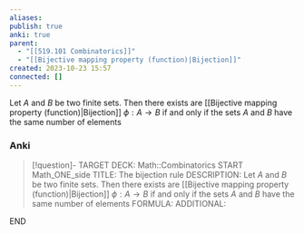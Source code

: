 ```yaml
---
aliases: 
publish: true
anki: true
parent:
  - "[[519.101 Combinatorics]]"
  - "[[Bijective mapping property (function)|Bijection]]"
created: 2023-10-23 15:57
connected: []
---
```

Let $A$ and $B$ be two finite sets. 
Then there exists are [[Bijective mapping property (function)|Bijection]] $\phi: A \rightarrow B$ if and only if the sets $A$ and $B$ have the same number of elements

### Anki
> [!question]-
TARGET DECK: Math::Combinatorics
START
Math_ONE_side
TITLE: The bijection rule
DESCRIPTION: Let $A$ and $B$ be two finite sets. 
Then there exists are [[Bijective mapping property (function)|Bijection]] $\phi: A \rightarrow B$ if and only if the sets $A$ and $B$ have the same number of elements
FORMULA: 
ADDITIONAL:
<!--ID: 1698068168814-->
END







